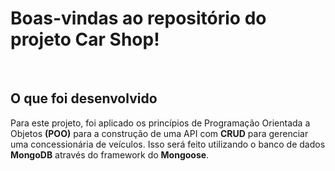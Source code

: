 # Boas-vindas ao repositório do projeto Car Shop! 
<br>

## O que foi desenvolvido
Para este projeto, foi aplicado os princípios de Programação Orientada a Objetos <strong>(POO)</strong> para a construção de uma API com <strong>CRUD</strong> para gerenciar uma concessionária de veículos. Isso será feito utilizando o banco de dados <strong>MongoDB</strong> através do framework do <strong>Mongoose</strong>.
<br>


